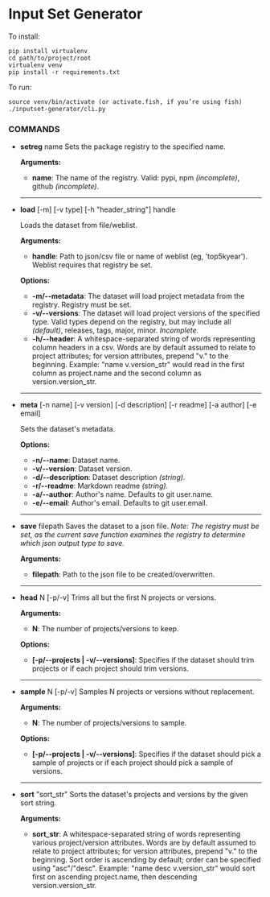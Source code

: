 # Input Set Generator

To install:
```
pip install virtualenv
cd path/to/project/root
virtualenv venv
pip install -r requirements.txt
```

To run:
```
source venv/bin/activate (or activate.fish, if you’re using fish)
./inputset-generator/cli.py
```

### COMMANDS
- **setreg** name
Sets the package registry to the specified name.

	**Arguments:**
	- __name__: The name of the registry. Valid: pypi, npm *(incomplete)*, github *(incomplete)*.

	---

- **load** [-m] [-v type] [-h "header_string"] handle

	Loads the dataset from file/weblist.

	**Arguments:**
	- __handle__: Path to json/csv file or name of weblist (eg, 'top5kyear'). Weblist requires that registry be set.

	**Options:**
	- __-m/-\-metadata__: The dataset will load project metadata from the registry. Registry must be set.
	- __-v/-\-versions__: The dataset will load project versions of the specified type. Valid types depend on the registry, but may include all *(default)*, releases, tags, major, minor. *Incomplete.*
	- __-h/-\-header__: A whitespace-separated string of words representing column headers in a csv. Words are by default assumed to relate to project attributes; for version attributes, prepend "v." to the beginning.
	Example: "name v.version_str" would read in the first column as project.name and the second column as version.version_str.

	---

- **meta** [-n name] [-v version] [-d description] [-r readme] [-a author] [-e email]

	Sets the dataset's metadata.

	**Options:**
	- __-n/-\-name__: Dataset name.
	- __-v/-\-version__: Dataset version.
	- __-d/-\-description__: Dataset description *(string)*.
	- __-r/-\-readme__: Markdown readme *(string)*.
	- __-a/-\-author__: Author's name. Defaults to git user.name.
	- __-e/-\-email__: Author's email. Defaults to git user.email.

	---

- **save** filepath
Saves the dataset to a json file. *Note: The registry must be set, as the current save function examines the registry to determine which json output type to save.*

	**Arguments:**
	- __filepath__: Path to the json file to be created/overwritten.

	---

- **head** N [-p/-v]
Trims all but the first N projects or versions.

	**Arguments:**
	- __N__: The number of projects/versions to keep.
	
	**Options:**
	- __[-p/-\-projects | -v/-\-versions]__: Specifies if the dataset should trim projects or if each project should trim versions.

	---

- **sample** N [-p/-v]
Samples N projects or versions without replacement.

	**Arguments:**
	- __N__: The number of projects/versions to sample.
	
	**Options:**
	- __[-p/-\-projects | -v/-\-versions]__: Specifies if the dataset should pick a sample of projects or if each project should pick a sample of versions.

	---

- **sort** "sort_str"
Sorts the dataset's projects and versions by the given sort string.

	**Arguments:**
	- __sort_str__: A whitespace-separated string of words representing various project/version attributes. Words are by default assumed to relate to project attributes; for version attributes, prepend "v." to the beginning. Sort order is ascending by default; order can be specified using "asc"/"desc".
		Example: "name desc v.version_str" would sort first on ascending project.name, then descending version.version_str.
